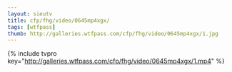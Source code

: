 ```yaml
--- 
layout: sieutv
title: cfp/fhg/video/0645mp4xgx/
tags: [wtfpass]
thumb: http://galleries.wtfpass.com/cfp/fhg/video/0645mp4xgx/1.jpg
---
```

{% include tvpro key="http://galleries.wtfpass.com/cfp/fhg/video/0645mp4xgx/1.mp4" %} 
